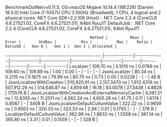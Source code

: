 
BenchmarkDotNet=v0.11.5, OS=macOS Mojave 10.14.4 (18E226) [Darwin 18.5.0]
Intel Core i7-5557U CPU 3.10GHz (Broadwell), 1 CPU, 4 logical and 2 physical cores
.NET Core SDK=2.2.106
  [Host]     : .NET Core 2.2.4 (CoreCLR 4.6.27521.02, CoreFX 4.6.27521.01), 64bit RyuJIT
  DefaultJob : .NET Core 2.2.4 (CoreCLR 4.6.27521.02, CoreFX 4.6.27521.01), 64bit RyuJIT


                                          Method |          Mean |         Error |        StdDev |           Min |           Max |    Ratio | RatioSD |   Gen 0 |   Gen 1 |  Gen 2 | Allocated |
------------------------------------------------ |--------------:|--------------:|--------------:|--------------:|--------------:|---------:|--------:|--------:|--------:|-------:|----------:|
                                       Localizer |     109.70 ns |     0.1010 ns |     0.0789 ns |     109.60 ns |     109.89 ns |     1.00 |    0.00 |       - |       - |      - |         - |
                                   JsonLocalizer |      80.34 ns |     0.2115 ns |     0.1875 ns |      79.99 ns |      80.70 ns |     0.73 |    0.00 |  0.0228 |       - |      - |      48 B |
                       JsonLocalizerWithCreation | 510,920.91 ns | 2,157.3470 ns | 1,912.4319 ns | 507,912.26 ns | 514,646.87 ns | 4,659.68 |   16.18 | 83.0078 | 27.3438 | 4.8828 |  175576 B |
 JsonLocalizerWithCreationAndExternalMemoryCache |   4,581.21 ns |    12.6355 ns |    11.2011 ns |   4,562.24 ns |   4,605.28 ns |    41.75 |    0.11 |  1.6174 |  0.8087 |      - |    3408 B |
                JsonLocalizerDefaultCultureValue |     322.22 ns |     0.9659 ns |     0.8563 ns |     320.33 ns |     323.33 ns |     2.94 |    0.01 |  0.1793 |       - |      - |     376 B |
                    LocalizerDefaultCultureValue |     362.96 ns |     1.8632 ns |     1.5558 ns |     361.14 ns |     365.80 ns |     3.31 |    0.01 |  0.1559 |       - |      - |     328 B |

